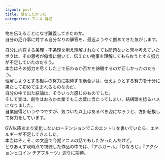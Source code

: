 ```yaml
---
layout: post
title: 話をしたかった
categories: アニメ 雑記
---
```


物を伝えることになぜ難義してきたのか。   
自分の厄介事に対する自分なりの解答を、最近ようやく掴めてきた気がします。

自分に内在する条理・不条理を例え理解されなくても問題ないと常々考えていたボクは、その思考が傲慢に働いて、伝えたい物事を理解してもらおうとする努力が不足していたのだろう。   
本当はその努力を尽くした上で伝わるか否かを諦観するのが正しかったのだろう。   
理解しようとする相手の努力に期待する筋合いは、伝えようとする努力を十分に果たして初めて生まれるものなのだ。   
自分の中で出た結論は、そういった感じのものでした。   
そして実は、創作はおろか本業でもこの壁に当たってしまい、結構頭を捻るハメになりました。  
自業自得というやつですが、気づいた以上はあるべき姿になろうと、方針転換して努力をしています。

GW以降あまり変化しないローテンションでこのエントリを書いていたら、エネルギーが不足してきました。   
本当はそこそこの文量で今期アニメの話でもしたかったんだけど。   
とりあえず現時点で視聴した作品の中では、『アホガール』『ひなろじ』『アクションヒロイン チアフルーツ』辺りに期待。
